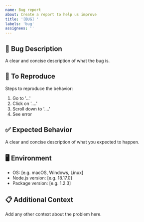 ```yaml
---
name: Bug report
about: Create a report to help us improve
title: '[BUG] '
labels: 'bug'
assignees: ''
---
```


## 🐛 Bug Description
A clear and concise description of what the bug is.

## 🔄 To Reproduce
Steps to reproduce the behavior:
1. Go to '...'
2. Click on '....'
3. Scroll down to '....'
4. See error

## ✅ Expected Behavior
A clear and concise description of what you expected to happen.

## 🖥️ Environment
- OS: [e.g. macOS, Windows, Linux]
- Node.js version: [e.g. 18.17.0]
- Package version: [e.g. 1.2.3]

## 📋 Additional Context
Add any other context about the problem here.